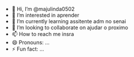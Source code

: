 - 👋 Hi, I’m @majulinda0502
- 👀 I’m interested in aprender 
- 🌱 I’m currently learning assitente adm no senai
- 💞️ I’m looking to collaborate on ajudar o proximo
- 📫 How to reach me insra
- 😄 Pronouns: ...
- ⚡ Fun fact: ...

<!---
majulinda0502/majulinda0502 is a ✨ special ✨ repository because its `README.md` (this file) appears on your GitHub profile.
You can click the Preview link to take a look at your changes.
--->
